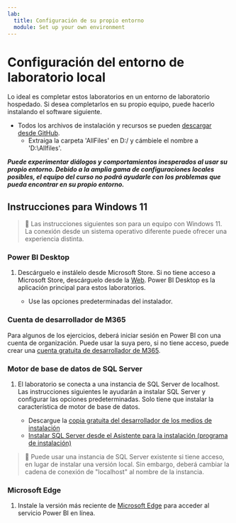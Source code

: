 ```yaml
---
lab:
  title: Configuración de su propio entorno
  module: Set up your own environment
---
```


# Configuración del entorno de laboratorio local

Lo ideal es completar estos laboratorios en un entorno de laboratorio hospedado. Si desea completarlos en su propio equipo, puede hacerlo instalando el software siguiente.

- Todos los archivos de instalación y recursos se pueden [descargar desde GitHub](https://github.com/MicrosoftLearning/PL-300-Microsoft-Power-BI-Data-Analyst/raw/Main/AllfilesDownload.zip).
  - Extraiga la carpeta 'AllFiles' en D:/ y cámbiele el nombre a 'D:\Allfiles\'.

***Puede experimentar diálogos y comportamientos inesperados al usar su propio entorno. Debido a la amplia gama de configuraciones locales posibles, el equipo del curso no podrá ayudarle con los problemas que pueda encontrar en su propio entorno.***

## Instrucciones para Windows 11

> &#128221; Las instrucciones siguientes son para un equipo con Windows 11. La conexión desde un sistema operativo diferente puede ofrecer una experiencia distinta.

### Power BI Desktop

1. Descárguelo e instálelo desde Microsoft Store. Si no tiene acceso a Microsoft Store, descárguelo desde la [Web](https://www.microsoft.com/download/details.aspx?id=58494). Power BI Desktop es la aplicación principal para estos laboratorios.

    - Use las opciones predeterminadas del instalador.

### Cuenta de desarrollador de M365

Para algunos de los ejercicios, deberá iniciar sesión en Power BI con una cuenta de organización. Puede usar la suya pero, si no tiene acceso, puede crear una [cuenta gratuita de desarrollador de M365](https://developer.microsoft.com/en-us/microsoft-365/dev-program).

### Motor de base de datos de SQL Server

1. El laboratorio se conecta a una instancia de SQL Server de localhost. Las instrucciones siguientes le ayudarán a instalar SQL Server y configurar las opciones predeterminadas. Solo tiene que instalar la característica de motor de base de datos.

    - Descargue la [copia gratuita del desarrollador de los medios de instalación](https://www.microsoft.com/sql-server/sql-server-downloads?SilentAuth=1&f=255&MSPPError=-2147217396&rtc=1)
    - [Instalar SQL Server desde el Asistente para la instalación (programa de instalación)](https://learn.microsoft.com/sql/database-engine/install-windows/install-sql-server-from-the-installation-wizard-setup)

> &#128221; Puede usar una instancia de SQL Server existente si tiene acceso, en lugar de instalar una versión local. Sin embargo, deberá cambiar la cadena de conexión de "localhost" al nombre de la instancia.

### Microsoft Edge

1. Instale la versión más reciente de [Microsoft Edge](https://microsoft.com/edge) para acceder al servicio Power BI en línea.
